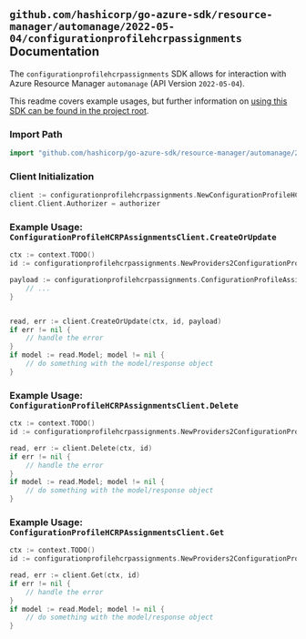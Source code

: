 
## `github.com/hashicorp/go-azure-sdk/resource-manager/automanage/2022-05-04/configurationprofilehcrpassignments` Documentation

The `configurationprofilehcrpassignments` SDK allows for interaction with Azure Resource Manager `automanage` (API Version `2022-05-04`).

This readme covers example usages, but further information on [using this SDK can be found in the project root](https://github.com/hashicorp/go-azure-sdk/tree/main/docs).

### Import Path

```go
import "github.com/hashicorp/go-azure-sdk/resource-manager/automanage/2022-05-04/configurationprofilehcrpassignments"
```


### Client Initialization

```go
client := configurationprofilehcrpassignments.NewConfigurationProfileHCRPAssignmentsClientWithBaseURI("https://management.azure.com")
client.Client.Authorizer = authorizer
```


### Example Usage: `ConfigurationProfileHCRPAssignmentsClient.CreateOrUpdate`

```go
ctx := context.TODO()
id := configurationprofilehcrpassignments.NewProviders2ConfigurationProfileAssignmentID("12345678-1234-9876-4563-123456789012", "example-resource-group", "machineValue", "configurationProfileAssignmentValue")

payload := configurationprofilehcrpassignments.ConfigurationProfileAssignment{
	// ...
}


read, err := client.CreateOrUpdate(ctx, id, payload)
if err != nil {
	// handle the error
}
if model := read.Model; model != nil {
	// do something with the model/response object
}
```


### Example Usage: `ConfigurationProfileHCRPAssignmentsClient.Delete`

```go
ctx := context.TODO()
id := configurationprofilehcrpassignments.NewProviders2ConfigurationProfileAssignmentID("12345678-1234-9876-4563-123456789012", "example-resource-group", "machineValue", "configurationProfileAssignmentValue")

read, err := client.Delete(ctx, id)
if err != nil {
	// handle the error
}
if model := read.Model; model != nil {
	// do something with the model/response object
}
```


### Example Usage: `ConfigurationProfileHCRPAssignmentsClient.Get`

```go
ctx := context.TODO()
id := configurationprofilehcrpassignments.NewProviders2ConfigurationProfileAssignmentID("12345678-1234-9876-4563-123456789012", "example-resource-group", "machineValue", "configurationProfileAssignmentValue")

read, err := client.Get(ctx, id)
if err != nil {
	// handle the error
}
if model := read.Model; model != nil {
	// do something with the model/response object
}
```
